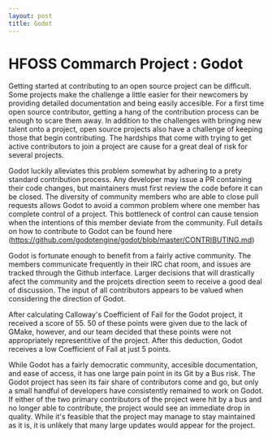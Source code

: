 ```yaml
---
layout: post
title: Godot
---
```


# HFOSS Commarch Project : Godot

Getting started at contributing to an open source project can be difficult. Some projects make the challenge a little easier for their newcomers 
by providing detailed documentation and being easily accesible. For a first time open source contributor, getting a hang of the contribution process
can be enough to scare them away. In addition to the challenges with bringing new talent onto a project, open source projects also have a challenge
of keeping those that begin contributing. The hardships that come with trying to get active contributors to join a project are cause for a great deal of
risk for several projects. 

Godot luckily alleviates this problem somewhat by adhering to a prety standard contribution process. Any developer may issue a PR containing their
code changes, but maintainers must first review the code before it can be closed. The diversity of community members who are able to close
pull requests allows Godot to avoid a common problem where one member has complete control of a project. This bottleneck of control can cause tension
when the intentions of this member deviate from the community. Full details on how to contribute to Godot can be found here (https://github.com/godotengine/godot/blob/master/CONTRIBUTING.md)

Godot is fortunate enough to benefit from a fairly active community. The members communicate frequently in their IRC chat room, and issues are
tracked through the Github interface. Larger decisions that will drastically afect the community and the projcets direction seem to receive a good
deal of discussion. The input of all contributors appears to be valued when considering the direction of Godot. 

After calculating Calloway's Coefficient of Fail for the Godot project, it received a score of 55. 50 of these points were given due to the lack of
GMake, however, and our team decided that these points were not appropriately representitive of the project. After this deduction, Godot receives a
low Coefficient of Fail at just 5 points. 

While Godot has a fairly democratic community, accesible documentation, and ease of access, it has one large pain point in its Git by a Bus risk. 
The Godot project has seen its fair share of contributors come and go, but only a small handful of developers have consistently remained to work 
on Godot. If either of the two primary contributors of the project were hit by a bus and no longer able to contribute, the project would see
an immediate drop in quality. While it's feasible that the project may manage to stay maintained as it is, it is unlikely that many large updates
would appear for the project. 
